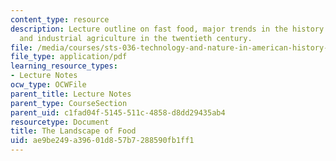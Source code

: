 ```yaml
---
content_type: resource
description: Lecture outline on fast food, major trends in the history of agriculture,
  and industrial agriculture in the twentieth century.
file: /media/courses/sts-036-technology-and-nature-in-american-history-spring-2008/ae9be249a39601d857b7288590fb1ff1_wk13_outline.pdf
file_type: application/pdf
learning_resource_types:
- Lecture Notes
ocw_type: OCWFile
parent_title: Lecture Notes
parent_type: CourseSection
parent_uid: c1fad04f-5145-511c-4858-d8dd29435ab4
resourcetype: Document
title: The Landscape of Food
uid: ae9be249-a396-01d8-57b7-288590fb1ff1
---
```

